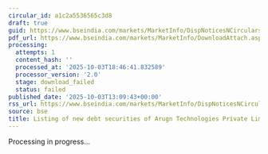 ```yaml
---
circular_id: a1c2a5536565c3d8
draft: true
guid: https://www.bseindia.com/markets/MarketInfo/DispNoticesNCirculars.aspx?Noticeid={C97164E1-0DD8-4819-917A-BA402B690564}&noticeno=20251003-41&dt=10/03/2025&icount=41&totcount=73&flag=0
pdf_url: https://www.bseindia.com/markets/MarketInfo/DownloadAttach.aspx?id=20251003-41&attachedId=
processing:
  attempts: 1
  content_hash: ''
  processed_at: '2025-10-03T18:46:41.832589'
  processor_version: '2.0'
  stage: download_failed
  status: failed
published_date: '2025-10-03T13:09:43+00:00'
rss_url: https://www.bseindia.com/markets/MarketInfo/DispNoticesNCirculars.aspx?Noticeid={C97164E1-0DD8-4819-917A-BA402B690564}&noticeno=20251003-41&dt=10/03/2025&icount=41&totcount=73&flag=0
source: bse
title: Listing of new debt securities of Arugn Technologies Private Limited
---
```


Processing in progress...